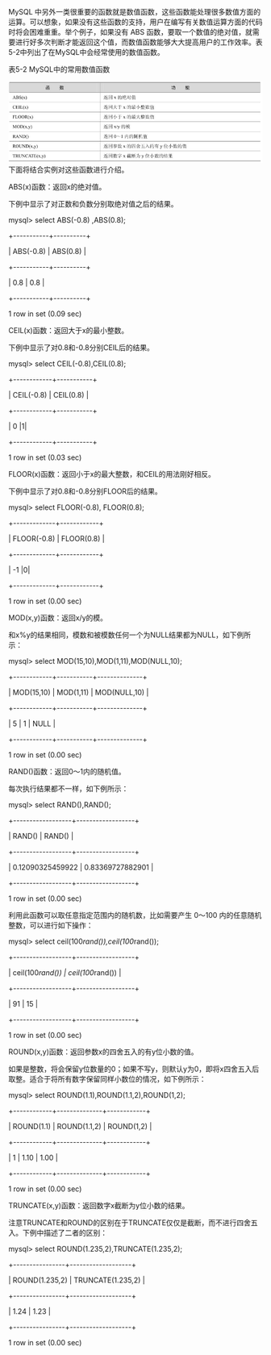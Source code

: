 

MySQL 中另外一类很重要的函数就是数值函数，这些函数能处理很多数值方面的运算。可以想象，如果没有这些函数的支持，用户在编写有关数值运算方面的代码时将会困难重重。举个例子，如果没有 ABS 函数，要取一个数值的绝对值，就需要进行好多次判断才能返回这个值，而数值函数能够大大提高用户的工作效率。表5-2中列出了在MySQL中会经常使用的数值函数。

表5-2 MySQL中的常用数值函数



![figure_0102_0043.jpg](../images/figure_0102_0043.jpg)
下面将结合实例对这些函数进行介绍。

ABS(x)函数：返回x的绝对值。

下例中显示了对正数和负数分别取绝对值之后的结果。

mysql> select ABS(-0.8) ,ABS(0.8);

+-----------+----------+

| ABS(-0.8) | ABS(0.8) |

+-----------+----------+

| 0.8 | 0.8 |

+-----------+----------+

1 row in set (0.09 sec)

CEIL(x)函数：返回大于x的最小整数。

下例中显示了对0.8和-0.8分别CEIL后的结果。

mysql> select CEIL(-0.8),CEIL(0.8);

+------------+-----------+

| CEIL(-0.8) | CEIL(0.8) |

+------------+-----------+

| 0 |1|

+------------+-----------+

1 row in set (0.03 sec)

FLOOR(x)函数：返回小于x的最大整数，和CEIL的用法刚好相反。

下例中显示了对0.8和-0.8分别FLOOR后的结果。

mysql> select FLOOR(-0.8), FLOOR(0.8);

+-------------+------------+

| FLOOR(-0.8) | FLOOR(0.8) |

+-------------+------------+

| -1 |0|

+-------------+------------+

1 row in set (0.00 sec)

MOD(x,y)函数：返回x/y的模。

和x%y的结果相同，模数和被模数任何一个为NULL结果都为NULL，如下例所示：

mysql> select MOD(15,10),MOD(1,11),MOD(NULL,10);

+------------+-----------+--------------+

| MOD(15,10) | MOD(1,11) | MOD(NULL,10) |

+------------+-----------+--------------+

| 5 | 1 | NULL |

+------------+-----------+--------------+

1 row in set (0.00 sec)

RAND()函数：返回0～1内的随机值。

每次执行结果都不一样，如下例所示：

mysql> select RAND(),RAND();

+------------------+------------------+

| RAND() | RAND() |

+------------------+------------------+

| 0.12090325459922 | 0.83369727882901 |

+------------------+------------------+

1 row in set (0.00 sec)

利用此函数可以取任意指定范围内的随机数，比如需要产生 0～100 内的任意随机整数，可以进行如下操作：

mysql> select ceil(100*rand()),ceil(100*rand());

+------------------+------------------+

| ceil(100*rand()) | ceil(100*rand()) |

+------------------+------------------+

| 91 | 15 |

+------------------+------------------+

1 row in set (0.00 sec)

ROUND(x,y)函数：返回参数x的四舍五入的有y位小数的值。

如果是整数，将会保留y位数量的0；如果不写y，则默认y为0，即将x四舍五入后取整。适合于将所有数字保留同样小数位的情况，如下例所示：

mysql> select ROUND(1.1),ROUND(1.1,2),ROUND(1,2);

+------------+--------------+------------+

| ROUND(1.1) | ROUND(1.1,2) | ROUND(1,2) |

+------------+--------------+------------+

| 1 | 1.10 | 1.00 |

+------------+--------------+------------+

1 row in set (0.00 sec)

TRUNCATE(x,y)函数：返回数字x截断为y位小数的结果。

注意TRUNCATE和ROUND的区别在于TRUNCATE仅仅是截断，而不进行四舍五入。下例中描述了二者的区别：

mysql> select ROUND(1.235,2),TRUNCATE(1.235,2);

+----------------+-------------------+

| ROUND(1.235,2) | TRUNCATE(1.235,2) |

+----------------+-------------------+

| 1.24 | 1.23 |

+----------------+-------------------+

1 row in set (0.00 sec)



